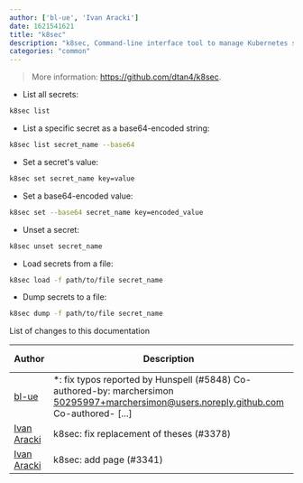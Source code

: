 ```yaml
---
author: ['bl-ue', 'Ivan Aracki']
date: 1621541621
title: "k8sec"
description: "k8sec, Command-line interface tool to manage Kubernetes secrets."
categories: "common"
---
```

> More information: <https://github.com/dtan4/k8sec>.

- List all secrets:

```bash
k8sec list
```

- List a specific secret as a base64-encoded string:

```bash
k8sec list secret_name --base64
```

- Set a secret's value:

```bash
k8sec set secret_name key=value
```

- Set a base64-encoded value:

```bash
k8sec set --base64 secret_name key=encoded_value
```

- Unset a secret:

```bash
k8sec unset secret_name
```

- Load secrets from a file:

```bash
k8sec load -f path/to/file secret_name
```

- Dump secrets to a file:

```bash
k8sec dump -f path/to/file secret_name
```
List of changes to this documentation


Author | Description | ISO 8601 Date | GitHub link
------|-----|-----|-----
[bl-ue](mailto:54780737+bl-ue@users.noreply.github.com) | *: fix typos reported by Hunspell (#5848) Co-authored-by: marchersimon <50295997+marchersimon@users.noreply.github.com> Co-authored- [...] | 2021-05-20T22:13:41 | [8ebd171d6f00](https://github.com/tldr-pages/tldr/commit/8ebd171d6f001698709fefc02b1fd5cc9f3a99c4)
[Ivan Aracki](mailto:aracki.ivan@gmail.com) | k8sec: fix replacement of theses (#3378) | 2019-10-13T14:37:51 | [5484964a7617](https://github.com/tldr-pages/tldr/commit/5484964a76174e3829512ba1bfcab595feeb64d3)
[Ivan Aracki](mailto:aracki.ivan@gmail.com) | k8sec: add page (#3341) | 2019-10-10T20:42:43 | [d2520560a8df](https://github.com/tldr-pages/tldr/commit/d2520560a8dfafacd219e359e1fa021b19f9fe04)

